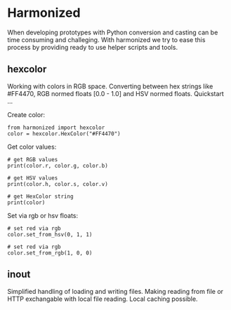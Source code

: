 # Harmonized

When developing prototypes with Python conversion and casting can be time consuming and challeging. With harmonized we try to ease this process by providing ready to use helper scripts and tools.

## hexcolor

Working with colors in RGB space. Converting between hex strings like #FF4470, RGB normed floats [0.0 - 1.0] and HSV normed floats. Quickstart ...


Create color:

	from harmonized import hexcolor
	color = hexcolor.HexColor("#FF4470")

Get color values:

	# get RGB values
	print(color.r, color.g, color.b)

	# get HSV values
	print(color.h, color.s, color.v)

	# get HexColor string
	print(color)

Set via rgb or hsv floats:

	# set red via rgb
	color.set_from_hsv(0, 1, 1)

	# set red via rgb
	color.set_from_rgb(1, 0, 0)



## inout

Simplified handling of loading and writing files. Making reading from file or HTTP exchangable with local file reading. Local caching possible.

